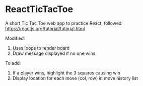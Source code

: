 # ReactTicTacToe
A short Tic Tac Toe web app to practice React, followed https://reactjs.org/tutorial/tutorial.html

Modified:
  1. Uses loops to render board
  2. Draw message displayed if no one wins

To add: 
  1. If a player wins, highlight the 3 squares causing win
  2. Display location for each move (col, row) in move history list
